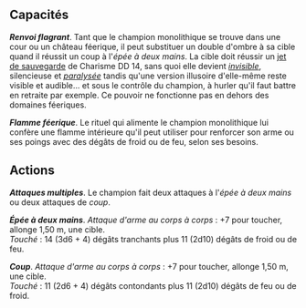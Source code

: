 ## Capacités
_**Renvoi flagrant**_. Tant que le champion monolithique se trouve dans une cour ou un château féerique, il peut substituer un double d'ombre à sa cible quand il réussit un coup à l'_épée à deux mains_. La cible doit réussir un [jet de sauvegarde](/utiliser-les-caracteristiques/#jets-de-sauvegarde) de Charisme DD 14, sans quoi elle devient [_invisible_](/gerer-la-sante-du-personnage/#invisible), silencieuse et [_paralysée_](/gerer-la-sante-du-personnage/#paralyse) tandis qu'une version illusoire d'elle-même reste visible et audible... et sous le contrôle du champion, à hurler qu'il faut battre en retraite par exemple. Ce pouvoir ne fonctionne pas en dehors des domaines féeriques.

_**Flamme féerique**_. Le rituel qui alimente le champion monolithique lui confère une flamme intérieure qu'il peut utiliser pour renforcer son arme ou ses poings avec des dégâts de froid ou de feu, selon ses besoins.

## Actions
_**Attaques multiples**_. Le champion fait deux attaques à l'_épée à deux mains_ ou deux attaques de _coup_.

_**Épée à deux mains**_. _Attaque d'arme au corps à corps_ : +7 pour toucher, allonge 1,50 m, une cible.  
_Touché_ : 14 (3d6 + 4) dégâts tranchants plus 11 (2d10) dégâts de froid ou de feu.

_**Coup**_. _Attaque d'arme au corps à corps_ : +7 pour toucher, allonge 1,50 m, une cible.  
_Touché_ : 11 (2d6 + 4) dégâts contondants plus 11 (2d10) dégâts de feu ou de froid.
